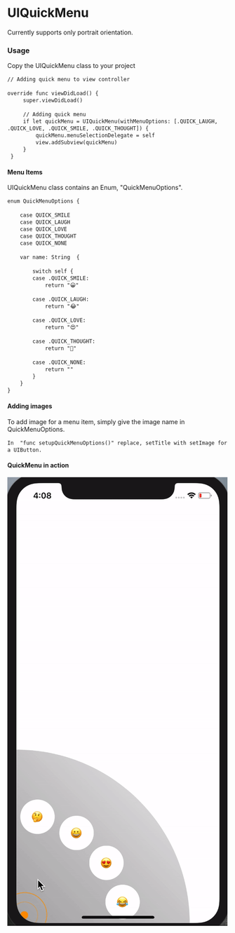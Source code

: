 # UIQuickMenu


Currently supports only portrait orientation.

### Usage

Copy the UIQuickMenu class to your project

```
// Adding quick menu to view controller

override func viewDidLoad() {
     super.viewDidLoad()

     // Adding quick menu
     if let quickMenu = UIQuickMenu(withMenuOptions: [.QUICK_LAUGH, .QUICK_LOVE, .QUICK_SMILE, .QUICK_THOUGHT]) {
         quickMenu.menuSelectionDelegate = self
         view.addSubview(quickMenu)
     }
 }
 ```
 
 #### Menu Items
UIQuickMenu class contains an Enum, "QuickMenuOptions".  

```
enum QuickMenuOptions {
    
    case QUICK_SMILE
    case QUICK_LAUGH
    case QUICK_LOVE
    case QUICK_THOUGHT
    case QUICK_NONE
    
    var name: String  {
        
        switch self {
        case .QUICK_SMILE:
            return "😀"
            
        case .QUICK_LAUGH:
            return "😂"
            
        case .QUICK_LOVE:
            return "😍"
            
        case .QUICK_THOUGHT:
            return "🤔"
            
        case .QUICK_NONE:
            return ""
        }
    }
}
```


#### Adding images
To add image for a menu item, simply give the image name in QuickMenuOptions.
```
In  "func setupQuickMenuOptions()" replace, setTitle with setImage for a UIButton.
```

#### QuickMenu in action

![alt text](https://github.com/mbalajee/UIQuickMenu/blob/master/quick_menu_demo.gif)

    
